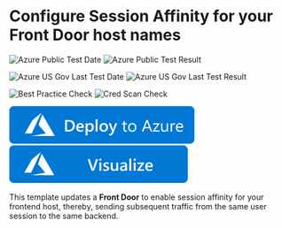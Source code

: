 # Configure Session Affinity for your Front Door host names

![Azure Public Test Date](https://azurequickstartsservice.blob.core.windows.net/badges/201-front-door-session-affinity/PublicLastTestDate.svg)
![Azure Public Test Result](https://azurequickstartsservice.blob.core.windows.net/badges/201-front-door-session-affinity/PublicDeployment.svg)

![Azure US Gov Last Test Date](https://azurequickstartsservice.blob.core.windows.net/badges/201-front-door-session-affinity/FairfaxLastTestDate.svg)
![Azure US Gov Last Test Result](https://azurequickstartsservice.blob.core.windows.net/badges/201-front-door-session-affinity/FairfaxDeployment.svg)

![Best Practice Check](https://azurequickstartsservice.blob.core.windows.net/badges/201-front-door-session-affinity/BestPracticeResult.svg)
![Cred Scan Check](https://azurequickstartsservice.blob.core.windows.net/badges/201-front-door-session-affinity/CredScanResult.svg)

[![Deploy To Azure](https://raw.githubusercontent.com/Azure/azure-quickstart-templates/master/1-CONTRIBUTION-GUIDE/images/deploytoazure.svg?sanitize=true)]("https://portal.azure.com/#create/Microsoft.Template/uri/https%3A%2F%2Fraw.githubusercontent.com%2FAzure%2Fazure-quickstart-templates%2Fmaster%2F201-front-door-session-affinity%2Fazuredeploy.json")
[![Visualize](https://raw.githubusercontent.com/Azure/azure-quickstart-templates/master/1-CONTRIBUTION-GUIDE/images/visualizebutton.svg?sanitize=true)]("http://armviz.io/#/?load=https%3A%2F%2Fraw.githubusercontent.com%2FAzure%2Fazure-quickstart-templates%2Fmaster%2F201-front-door-session-affinity%2Fazuredeploy.json")

This template updates a **Front Door** to enable session affinity for your
frontend host, thereby, sending subsequent traffic from the same user session to
the same backend.

